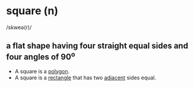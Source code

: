 # square (n)

/skweə(r)/

## a flat shape having four straight equal sides and four angles of 90<sup>o</sup>

- A square is a [polygon](../p/polygon-n.md#a-flat-shape-with-at-least-three-straight-sides-and-angles-and-usually-five-or-more).
- A square is a [rectangle](../r/rectangle-n.md#a-flat-shape-with-four-straigtht-sides-two-of-which-are-longer-than-the-other-two-and-four-angles-of-90o) that has two [adjacent](../a/adjacent-adj.md#next-to-something) sides equal.